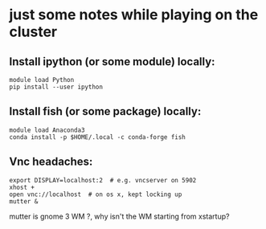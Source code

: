 just some notes while playing on the cluster
=====

Install ipython (or some module) locally:
-----
    module load Python
    pip install --user ipython

Install fish (or some package) locally:
-----
    module load Anaconda3
    conda install -p $HOME/.local -c conda-forge fish

Vnc headaches:
-----
    export DISPLAY=localhost:2  # e.g. vncserver on 5902
    xhost +   
    open vnc://localhost  # on os x, kept locking up
    mutter &

mutter is gnome 3 WM ?, why isn't the WM starting from xstartup?
